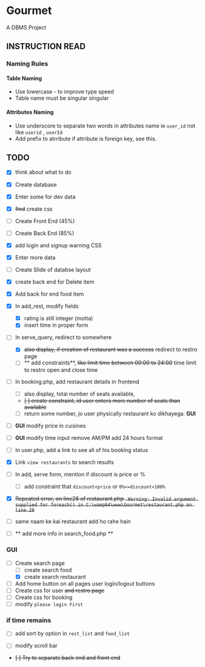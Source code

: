 # Gourmet

A DBMS Project

## INSTRUCTION READ

### Naming Rules

#### Table Naming

- Use lowercase - to improve type speed
- Table name must be singular singular

#### Attributes Naming

- Use underscore to separate two words in attributes name ie `user_id` not like  `userid` , `userId`
- Add prefix to atrribute if attribute is foreign key, see this.

## TODO

- [x] think about what to do
- [x] Create database
- [x] Enter some for dev data
- [x] ~~find~~ create css
- [ ] Create Front End (45%)
- [ ] Create Back End (85%)
- [x] add login and signup warning CSS
- [x] Enter more data
- [ ] Create Slide of databse layout

- [x] create back end for Delete item
- [x] Add back for end food item
- [x] In add_rest, modify fields
    - [x] rating is still integer (motta)
    - [x] insert time in proper form
- [ ] In serve_query, redirect to somewhere
    - [x] ~~also display, if creation of restaurant was a success~~ redirect to restro page
    - [ ] ** add constraints**, ~~like limit time between 00:00 to 24:00~~ time limit to restro open and close time

- [ ] In booking.php, add restaurant details in frontend
    - [ ] also display, total number of seats available,
    - ~~[ ] create constraint, id user enters more number of seats than available~~
    - [ ] return some number, jo user physically restaurant ko dikhayega. **GUI**
- [ ] **GUI** modify price in cuisines
- [ ] **GUI** modify time input remove AM/PM add 24 hours format
- [ ] In user.php, add a link to see all of his booking status
- [x] Link `view restaurants` to search results
- [ ] In add, serve form, mention if discount is price or %
    - [ ] add constraint that `discount<price` or `0%<=discount<100%`
- [x] ~~Repeated error, on line28 of restaurant.php ``` Warning: Invalid argument supplied for foreach() in C:\wamp64\www\Gourmet\restaurant.php on line 28```~~
- [ ] same naam ke kai restaurant add ho rahe hain
- [ ] ** add more info in search_food.php **

### **GUI**

- [ ] Create search page
    - [ ] create search food
    - [x] create search restaurant
- [ ] Add home button on all pages user login/logout buttons
- [ ] Create css for user ~~and restro page~~
- [ ] Create css for booking
- [ ] modify `please login First` 

### **if time remains**
- [ ] add sort by option in `rest_list` and `food_list`
- [ ] modify scroll bar



- ~~[ ] Try to separate back end and front end~~
